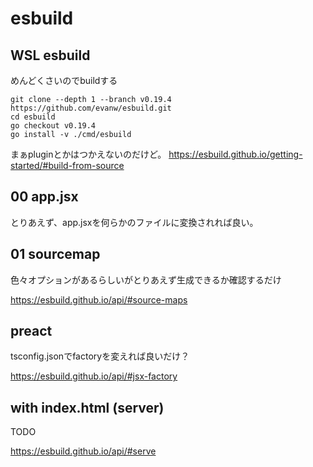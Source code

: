 # esbuild

## WSL esbuild

めんどくさいのでbuildする

```
git clone --depth 1 --branch v0.19.4 https://github.com/evanw/esbuild.git
cd esbuild
go checkout v0.19.4
go install -v ./cmd/esbuild
```

まぁpluginとかはつかえないのだけど。
https://esbuild.github.io/getting-started/#build-from-source

## 00 app.jsx

とりあえず、app.jsxを何らかのファイルに変換されれば良い。

## 01 sourcemap

色々オプションがあるらしいがとりあえず生成できるか確認するだけ

https://esbuild.github.io/api/#source-maps

## preact

tsconfig.jsonでfactoryを変えれば良いだけ？

https://esbuild.github.io/api/#jsx-factory

## with index.html (server)

TODO

https://esbuild.github.io/api/#serve
